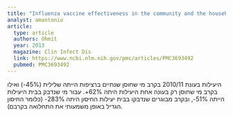 ```yaml
---
title: "Influenza vaccine effectiveness in the community and the household"
analyst: amantonio
article:
  type: article
  authors: Ohmit
  year: 2013
  magazine: Clin Infect Dis
  link: https://www.ncbi.nlm.nih.gov/pmc/articles/PMC3693492
  pubmed: PMC3693492
---
```


היעילות בעונת 2010/11 בקרב מי שחוסן שנתיים ברציפות הייתה שלילית (45%-) ואילו בקרב מי שחוסן רק בעונה אחת היעילות היתה 62%+.
עבור מי שנדבק בבית היעילות הייתה 51%-, ובקרב מבוגרים שנדבקו בבית יעילות החיסון היתה 283%- (כלומר החיסון הגדיל באופן משמעותי את התחלואה בקרבם).
